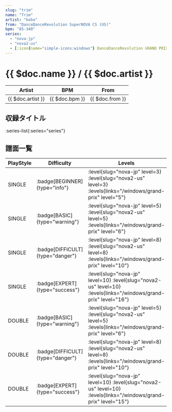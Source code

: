 ```yaml
---
slug: "trim"
name: "Trim"
artist: "kobo"
from: "DanceDanceRevolution SuperNOVA CS (US)"
bpm: "85-340"
series:
  - "nova-jp"
  - "nova2-us"
  - [:icon{name="simple-icons:windows"} DanceDanceRevolution GRAND PRIX](/windows/grand-prix)
---
```


# {{ $doc.name }} / {{ $doc.artist }}

|Artist|BPM|From|
|------|---|----|
|{{ $doc.artist }}|{{ $doc.bpm }}|{{ $doc.from }}|

## 収録タイトル

:series-list{:series="series"}

## 譜面一覧

|PlayStyle|Difficulty|Levels|Notes|Movie|
|---------|----------|------|-----|-----|
|SINGLE| :badge[BEGINNER]{type="info"}|<div class="field is-grouped is-grouped-multiline"> :level{slug="nova-jp" level=3} :level{slug="nova2-us" level=3}  :levels{links="/windows/grand-prix" level="5"}</div>|110/0||
|SINGLE| :badge[BASIC]{type="warning"}|<div class="field is-grouped is-grouped-multiline"> :level{slug="nova-jp" level=5} :level{slug="nova2-us" level=5}  :levels{links="/windows/grand-prix" level="6"}</div>|186/16||
|SINGLE| :badge[DIFFICULT]{type="danger"}|<div class="field is-grouped is-grouped-multiline"> :level{slug="nova-jp" level=8} :level{slug="nova2-us" level=8}  :levels{links="/windows/grand-prix" level="10"}</div>|313/13||
|SINGLE| :badge[EXPERT]{type="success"}|<div class="field is-grouped is-grouped-multiline"> :level{slug="nova-jp" level=10} :level{slug="nova2-us" level=10}  :levels{links="/windows/grand-prix" level="16"}</div>|467/27||
|DOUBLE| :badge[BASIC]{type="warning"}|<div class="field is-grouped is-grouped-multiline"> :level{slug="nova-jp" level=5} :level{slug="nova2-us" level=5}  :levels{links="/windows/grand-prix" level="6"}</div>|190/17||
|DOUBLE| :badge[DIFFICULT]{type="danger"}|<div class="field is-grouped is-grouped-multiline"> :level{slug="nova-jp" level=8} :level{slug="nova2-us" level=8}  :levels{links="/windows/grand-prix" level="10"}</div>|309/37||
|DOUBLE| :badge[EXPERT]{type="success"}|<div class="field is-grouped is-grouped-multiline"> :level{slug="nova-jp" level=10} :level{slug="nova2-us" level=10}  :levels{links="/windows/grand-prix" level="15"}</div>|462/26||
